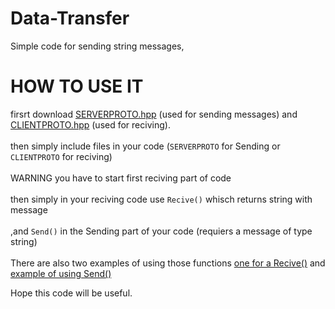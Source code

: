 # Data-Transfer

Simple code for sending string messages,

# HOW TO USE IT

firsrt download [SERVERPROTO.hpp](https://github.com/mastercode5/Data-Transfer/blob/main/Server/SERVERPROTO.hpp) (used for sending messages) and [CLIENTPROTO.hpp](https://github.com/mastercode5/Data-Transfer/blob/main/Client/CLIENTPROTO.hpp) (used for reciving).
<br><br>
then simply include files in your code (`SERVERPROTO` for Sending or `CLIENTPROTO` for reciving) 
<br><br>
WARNING you have to start first reciving part of code 
<br><br>
then simply in your reciving code use `Recive()` whisch returns string with message
<br><br>
,and `Send()` in the Sending part of your code (requiers a message of type string)
<br><br>
There are also two examples of using those functions [one for a Recive()](https://github.com/mastercode5/Data-Transfer/blob/main/Client/ExampleClient.cpp) and [example of using Send()](https://github.com/mastercode5/Data-Transfer/blob/main/Server/ExampleCode.cpp)

Hope this code will be useful.
